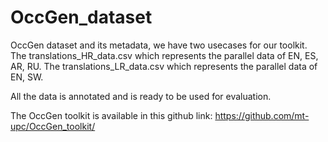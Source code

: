 # OccGen_dataset
OccGen dataset and its metadata, we have two usecases for our toolkit.
The translations_HR_data.csv which represents the parallel data of EN, ES, AR, RU.
The translations_LR_data.csv which represents the parallel data of EN, SW.

All the data is annotated and is ready to be used for evaluation.



The OccGen toolkit is available in this github link:
https://github.com/mt-upc/OccGen_toolkit/
